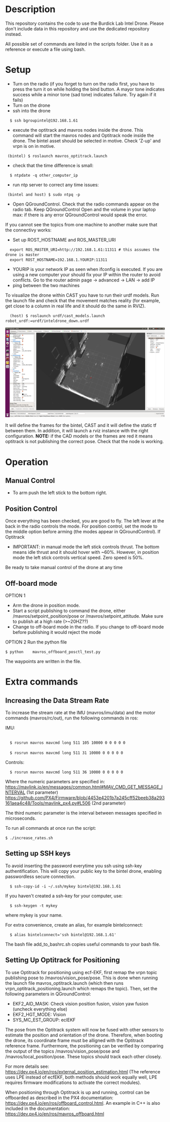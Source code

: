 # Description
This repository contains the code to use the Burdick Lab Intel Drone. Please don't include data in this repository and use the dedicated repository instead.

All possible set of commands are listed in the scripts folder. Use it as a reference or execute a file using bash.

# Setup
- Turn on the radio (if you forget to turn on the radio first, you have to press the turn it on while holding the bind button. A mayor tone indicates success while a minor tone (sad tone) indicates failure. Try again if it fails)
- Turn on the drone
- ssh into the drone
```console
  $ ssh bgroupintel@192.168.1.61
```
- execute the optitrack and mavros nodes inside the drone. This command will start the mavros nodes and Optitrack node inside the drone. The bintel asset should be selected in motive. Check 'Z-up' and vrpn is on in motive.
```console
 (bintel) $ roslaunch mavros_optitrack.launch
```
- check that the time difference is small:
```console
  $ ntpdate -q other_computer_ip
```
- run ntp server to correct any time issues:
```console
 (bintel and host) $ sudo ntpq -p
```
- Open QGroundControl. Check that the radio commands appear on the radio tab. Keep QGroundControl Open and the volume in your laptop max: if there is any error QGroundControl would speak the error. 


If you cannot see the topics from one machine to another make sure that the connectivy works:
- Set up ROST_HOSTNAME and ROS_MASTER_URI
```console
  export ROS_MASTER_URI=http://192.168.1.61:11311 # this assumes the drone is master
  export ROST_HOSTNAME=192.168.1.YOURIP:11311 
```
- YOURIP is your network IP as seen when ifconfig is executed. If you are using a new computer your should fix your IP within the router to avoid conflicts. Go to the router admin page -> advanced -> LAN -> add IP
- ping between the two machines

To visualize the drone within CAST you have to run their urdf models. Run the launch file and check that the movement matches reality (for example, get close to a column in real life and it should do the same in RVIZ).
```console
  (host) $ roslaunch urdf/cast_models.launch robot_urdf:=urdf/inteldrone_down.urdf
```
![](urdf/urdf_screen.png)


It will define the frames for the bintel, CAST and it will define the static tf between them. In addition, it will launch a rviz instance with the right configuration. 
**NOTE:** if the CAD models or the frames are red it means optitrack is not publishing the correct pose. Check that the node is working.


# Operation

## Manual Control

+ To arm push the left stick to the bottom right. 

## Position Control

Once everything has been checked, you are good to fly. The left lever at the back in the radio controls the mode. For position control, set the mode to the middle option before arming (the modes appear in QGroundControl). If Optitrack 

+ IMPORTANT: in manual mode the left stick controls thrust. The bottom means idle thrust and it should hover with ~60%. However, in position mode the left stick controls vertical speed. Zero speed is 50%.

Be ready to take manual control of the drone at any time

## Off-board mode

OPTION 1
+ Arm the drone in position mode. 
+ Start a script publishing to command the drone, either /mavros/setpoint_position/pose or /mavros/setpoint_attitude. Make sure to publish at a high rate (>~20HZ??)
+ Change to off-board mode in the radio. If you change to off-board mode before publishing it would reject the mode

OPTION 2
Run the python file
```console
$ python  	mavros_offboard_posctl_test.py
```
The waypoints are written in the file.


# Extra commands
## Increasing the Data Stream Rate
To increase the stream rate at the IMU (mavros/imu/data) and the motor commands (mavros/rc/out), run the following commands in ros:



IMU:
```console

  $ rosrun mavros mavcmd long 511 105 10000 0 0 0 0 0

  $ rosrun mavros mavcmd long 511 31 10000 0 0 0 0 0
```

Controls:
```console
  $ rosrun mavros mavcmd long 511 36 10000 0 0 0 0 0
```

Where the numeric parameters are specified in:
  https://mavlink.io/en/messages/common.html#MAV_CMD_GET_MESSAGE_INTERVAL (1st parameter)
  https://github.com/PX4/Firmware/blob/4453e4201b7a245cff52beeb38a293161aea4c48/Tools/mavlink_px4.py#L506 (2nd parameter)
  
The third numeric parameter is the interval between messages specified in microseconds. 

To run all commands at once run the script:
```console
$ ./increase_rates.sh
```


## Setting up SSH keys

To avoid inserting the password everytime you ssh using ssh-key authentification. This will copy your public key to the bintel drone, enabling passwordless secure connection.

```console
  $ ssh-copy-id -i ~/.ssh/mykey bintel@192.168.1.61
```
If you haven't created a ssh-key for your computer, use:

```console
  $ ssh-keygen -t mykey
```
where mykey is your name.

For extra convenience, create an alias, for example bintelconnect:
```console
  $ alias bintelconnect='ssh bintel@192.168.1.61'
```
The bash file add_to_bashrc.sh copies useful commands to your bash file.

## Setting Up Optitrack for Positioning
To use Optitrack for positioning using ecf-EKF, first remap the vrpn topic publishing pose to /mavros/vision_pose/pose. This is done when running the launch file mavros_optitrack.launch (which then runs vrpn_optitrack_positioning.launch which remaps the topic). Then, set the following parameters in QGroundControl:
- EKF2_AID_MASK: Check vision position fusion, vision yaw fusion (uncheck everything else)
- EKF2_HGT_MODE: Vision
- SYS_MC_EST_GROUP: eclEKF

The pose from the Optitrack system will now be fused with other sensors to estimate the position and orientation of the drone. Therefore, when booting the drone, its coordinate frame must be alligned with the Optitrack reference frame. Furthermore, the positioning can be verified by comparing the output of the topics /mavros/vision_pose/pose and /mavros/local_position/pose. These topics should track each other closely. 

For more details see: https://dev.px4.io/en/ros/external_position_estimation.html (The reference uses LPE instead of ecfEKF, both methods should work equally well, LPE requires firmware modifications to activate the correct modules). 

When positioning through Optitrack is up and running, control can be offboarded as described in the PX4 documentation: https://dev.px4.io/en/ros/offboard_control.html. An example in C++ is also included in the documentation: https://dev.px4.io/en/ros/mavros_offboard.html
